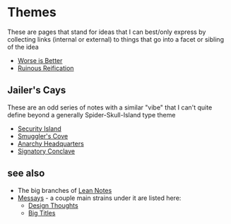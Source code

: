 # Themes

These are pages that stand for ideas that I can best/only express by collecting links (internal or external) to things that go into a facet or sibling of the idea

- [Worse is Better](8d87892e-c2dd-4be5-998e-0e0908a1e99b.md)
- [Ruinous Reification](7aecb2c6-18e8-4967-9447-e743ebc003ec.md)

## Jailer's Cays

These are an odd series of notes with a similar "vibe" that I can't quite define beyond a generally Spider-Skull-Island type theme

- [Security Island](4dd64124-8e20-4901-aae4-5876361adc85.md)
- [Smuggler's Cove](58d3072a-0670-4bc3-9db2-fca214ca725e.md)
- [Anarchy Headquarters](c47c2afa-59e0-4cde-a5b5-6afe4509ac46.md)
- [Signatory Conclave](64a52921-8c92-40bb-a0e5-16414cc96d18.md)

## see also

- The big branches of [Lean Notes](f00c3d23-8848-4bb4-8d7a-d009f7344374.md)
- [Messays](8f2359ae-186f-4878-b5e5-33f3c177e6fc.md) - a couple main strains under it are listed here:
  - [Design Thoughts](458f8a16-f237-4f8e-8e17-474408732536.md)
  - [Big Titles](e0fc507e-e5ec-4771-93ee-9b4d5bda3606.md)
